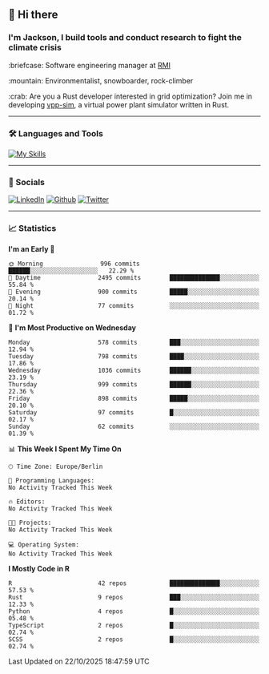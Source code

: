 ## :wave: Hi there
### I'm Jackson, I build tools and conduct research to fight the climate crisis
<p> :briefcase: Software engineering manager at <a href="https://rmi.org/" alt="RMI">RMI</a></p>
<p> :mountain: Environmentalist, snowboarder, rock-climber</p>
<p> :crab: Are you a Rust developer interested in grid optimization? Join me in developing <a href="https://github.com/jdhoffa/vpp-sim" alt="vpp-sim">vpp-sim</a>, a virtual power plant simulator written in Rust.</p>

---

### :hammer_and_wrench: Languages and Tools

[![My Skills](https://skillicons.dev/icons?i=r,python,rust,docker,js,ts,neovim,azure,postgresql,react,html,css&perline=6&theme=dark)](https://skillicons.dev)

---

### :iphone: Socials

[![LinkedIn](https://skillicons.dev/icons?i=linkedin&theme=dark)](https://www.linkedin.com/in/jackson-hoffart/) 
[![Github](https://skillicons.dev/icons?i=github&theme=dark)](https://github.com/jdhoffa) 
[![Twitter](https://skillicons.dev/icons?i=twitter&theme=dark)](https://twitter.com/jdhoffart) 

---

### :chart_with_upwards_trend: Statistics

 
<!--START_SECTION:waka-->
**I'm an Early 🐤** 

```text
🌞 Morning                996 commits         ██████░░░░░░░░░░░░░░░░░░░   22.29 % 
🌆 Daytime                2495 commits        ██████████████░░░░░░░░░░░   55.84 % 
🌃 Evening                900 commits         █████░░░░░░░░░░░░░░░░░░░░   20.14 % 
🌙 Night                  77 commits          ░░░░░░░░░░░░░░░░░░░░░░░░░   01.72 % 
```
📅 **I'm Most Productive on Wednesday** 

```text
Monday                   578 commits         ███░░░░░░░░░░░░░░░░░░░░░░   12.94 % 
Tuesday                  798 commits         ████░░░░░░░░░░░░░░░░░░░░░   17.86 % 
Wednesday                1036 commits        ██████░░░░░░░░░░░░░░░░░░░   23.19 % 
Thursday                 999 commits         ██████░░░░░░░░░░░░░░░░░░░   22.36 % 
Friday                   898 commits         █████░░░░░░░░░░░░░░░░░░░░   20.10 % 
Saturday                 97 commits          █░░░░░░░░░░░░░░░░░░░░░░░░   02.17 % 
Sunday                   62 commits          ░░░░░░░░░░░░░░░░░░░░░░░░░   01.39 % 
```


📊 **This Week I Spent My Time On** 

```text
🕑︎ Time Zone: Europe/Berlin

💬 Programming Languages: 
No Activity Tracked This Week

🔥 Editors: 
No Activity Tracked This Week

🐱‍💻 Projects: 
No Activity Tracked This Week

💻 Operating System: 
No Activity Tracked This Week
```

**I Mostly Code in R** 

```text
R                        42 repos            ██████████████░░░░░░░░░░░   57.53 % 
Rust                     9 repos             ███░░░░░░░░░░░░░░░░░░░░░░   12.33 % 
Python                   4 repos             █░░░░░░░░░░░░░░░░░░░░░░░░   05.48 % 
TypeScript               2 repos             █░░░░░░░░░░░░░░░░░░░░░░░░   02.74 % 
SCSS                     2 repos             █░░░░░░░░░░░░░░░░░░░░░░░░   02.74 % 
```




 Last Updated on 22/10/2025 18:47:59 UTC
<!--END_SECTION:waka-->
